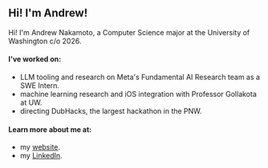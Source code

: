 ## Hi! I'm Andrew!
Hi! I'm Andrew Nakamoto, a Computer Science major at the University of Washington c/o 2026.

#### I've worked on:
- LLM tooling and research on Meta's Fundamental AI Research team as a SWE Intern.
- machine learning research and iOS integration with Professor Gollakota at UW.
- directing DubHacks, the largest hackathon in the PNW.

#### Learn more about me at:
- my [website](https://www.andrewnakamoto.com/).
- my [LinkedIn](https://www.linkedin.com/in/andrewnakamoto/).
